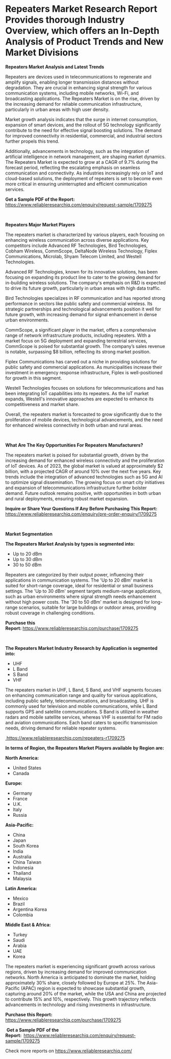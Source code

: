 <p><h1>Repeaters Market Research Report Provides thorough Industry Overview, which offers an In-Depth Analysis of Product Trends and New Market Divisions</h1></p><p><strong>Repeaters Market Analysis and Latest Trends</strong></p>
<p><p>Repeaters are devices used in telecommunications to regenerate and amplify signals, enabling longer transmission distances without degradation. They are crucial in enhancing signal strength for various communication systems, including mobile networks, Wi-Fi, and broadcasting applications. The Repeaters Market is on the rise, driven by the increasing demand for reliable communication infrastructure, particularly in urban areas with high user density. </p><p>Market growth analysis indicates that the surge in internet consumption, expansion of smart devices, and the rollout of 5G technology significantly contribute to the need for effective signal boosting solutions. The demand for improved connectivity in residential, commercial, and industrial sectors further propels this trend. </p><p>Additionally, advancements in technology, such as the integration of artificial intelligence in network management, are shaping market dynamics. The Repeaters Market is expected to grow at a CAGR of 9.7% during the forecast period, reflecting the escalating emphasis on seamless communication and connectivity. As industries increasingly rely on IoT and cloud-based solutions, the deployment of repeaters is set to become even more critical in ensuring uninterrupted and efficient communication services.</p></p>
<p><strong>Get a Sample PDF of the Report:&nbsp;</strong> <a href="https://www.reliableresearchiq.com/enquiry/request-sample/1709275?utm_campaign=2333&utm_medium=2&utm_source=Github&utm_content=ia&utm_term=09042025&utm_id=repeaters">https://www.reliableresearchiq.com/enquiry/request-sample/1709275</a></p>
<p>&nbsp;</p>
<p><strong>Repeaters Major Market Players</strong></p>
<p><p>The repeaters market is characterized by various players, each focusing on enhancing wireless communication across diverse applications. Key competitors include Advanced RF Technologies, Bird Technologies, Cobham Wireless, CommScope, DeltaNode Wireless Technology, Fiplex Communications, Microlab, Shyam Telecom Limited, and Westell Technologies.</p><p>Advanced RF Technologies, known for its innovative solutions, has been focusing on expanding its product line to cater to the growing demand for in-building wireless solutions. The company's emphasis on R&D is expected to drive its future growth, particularly in urban areas with high data traffic.</p><p>Bird Technologies specializes in RF communication and has reported strong performance in sectors like public safety and commercial wireless. Its strategic partnerships and technological advancements position it well for future growth, with increasing demand for signal enhancement in dense urban environments.</p><p>CommScope, a significant player in the market, offers a comprehensive range of network infrastructure products, including repeaters. With a market focus on 5G deployment and expanding terrestrial services, CommScope is poised for substantial growth. The company’s sales revenue is notable, surpassing $8 billion, reflecting its strong market position.</p><p>Fiplex Communications has carved out a niche in providing solutions for public safety and commercial applications. As municipalities increase their investment in emergency response infrastructure, Fiplex is well-positioned for growth in this segment.</p><p>Westell Technologies focuses on solutions for telecommunications and has been integrating IoT capabilities into its repeaters. As the IoT market expands, Westell's innovative approaches are expected to enhance its competitiveness and market share.</p><p>Overall, the repeaters market is forecasted to grow significantly due to the proliferation of mobile devices, technological advancements, and the need for enhanced wireless connectivity in both urban and rural areas.</p></p>
<p>&nbsp;</p>
<p><strong>What Are The Key Opportunities For Repeaters Manufacturers?</strong></p>
<p><p>The repeaters market is poised for substantial growth, driven by the increasing demand for enhanced wireless connectivity and the proliferation of IoT devices. As of 2023, the global market is valued at approximately $2 billion, with a projected CAGR of around 10% over the next five years. Key trends include the integration of advanced technologies such as 5G and AI to optimize signal dissemination. The growing focus on smart city initiatives and expansion of telecommunications infrastructure further bolster demand. Future outlook remains positive, with opportunities in both urban and rural deployments, ensuring robust market expansion.</p></p>
<p><strong>Inquire or Share Your Questions If Any Before Purchasing This Report:</strong> <a href="https://www.reliableresearchiq.com/enquiry/pre-order-enquiry/1709275?utm_campaign=2333&utm_medium=2&utm_source=Github&utm_content=ia&utm_term=09042025&utm_id=repeaters">https://www.reliableresearchiq.com/enquiry/pre-order-enquiry/1709275</a></p>
<p>&nbsp;</p>
<p><strong>Market Segmentation</strong></p>
<p><strong>The Repeaters Market Analysis by types is segmented into:</strong></p>
<p><ul><li>Up to 20 dBm</li><li>Up to 30 dBm</li><li>30 to 50 dBm</li></ul></p>
<p><p>Repeaters are categorized by their output power, influencing their applications in communication systems. The 'Up to 20 dBm' market is suited for short-range coverage, ideal for residential or small business settings. The 'Up to 30 dBm' segment targets medium-range applications, such as urban environments where signal strength needs enhancement without high power costs. The '30 to 50 dBm' market is designed for long-range scenarios, suitable for large buildings or outdoor areas, providing robust coverage in challenging conditions.</p></p>
<p><strong>Purchase this Report:&nbsp;</strong><a href="https://www.reliableresearchiq.com/purchase/1709275?utm_campaign=2333&utm_medium=2&utm_source=Github&utm_content=ia&utm_term=09042025&utm_id=repeaters">https://www.reliableresearchiq.com/purchase/1709275</a></p>
<p>&nbsp;</p>
<p><strong>The Repeaters Market Industry Research by Application is segmented into:</strong></p>
<p><ul><li>UHF</li><li>L Band</li><li>S Band</li><li>VHF</li></ul></p>
<p><p>The repeaters market in UHF, L Band, S Band, and VHF segments focuses on enhancing communication range and quality for various applications, including public safety, telecommunications, and broadcasting. UHF is commonly used for television and mobile communications, while L Band supports GPS and satellite communications. S Band is utilized in weather radars and mobile satellite services, whereas VHF is essential for FM radio and aviation communications. Each band caters to specific transmission needs, driving demand for reliable repeater systems.</p></p>
<p><a href="https://www.reliableresearchiq.com/repeaters-r1709275?utm_campaign=2333&utm_medium=2&utm_source=Github&utm_content=ia&utm_term=09042025&utm_id=repeaters">&nbsp;https://www.reliableresearchiq.com/repeaters-r1709275</a></p>
<p><strong>In terms of Region, the Repeaters Market Players available by Region are:</strong></p>
<p>
    <p> <strong> North America: </strong>
        <ul>
            <li>United States</li>
            <li>Canada</li>
        </ul>
        </p> 
    <p> <strong> Europe: </strong>
        <ul>
            <li>Germany</li>
            <li>France</li>
            <li>U.K.</li>
            <li>Italy</li>
            <li>Russia</li>
        </ul>
        </p> 
    <p> <strong> Asia-Pacific: </strong>
        <ul>
            <li>China</li>
            <li>Japan</li>
            <li>South Korea</li>
            <li>India</li>
            <li>Australia</li>
            <li>China Taiwan</li>
            <li>Indonesia</li>
            <li>Thailand</li>
            <li>Malaysia</li>
        </ul>
        </p> 
    <p> <strong> Latin America: </strong>
        <ul>
            <li>Mexico</li>
            <li>Brazil</li>
            <li>Argentina Korea</li>
            <li>Colombia</li>
        </ul>
        </p> 
    <p> <strong> Middle East & Africa: </strong>
        <ul>
            <li>Turkey</li>
            <li>Saudi</li>
            <li>Arabia</li>
            <li>UAE</li>
            <li>Korea</li>
        </ul>
    </p>
    </p>
<p><p>The repeaters market is experiencing significant growth across various regions, driven by increasing demand for improved communication networks. North America is anticipated to dominate the market, holding approximately 30% share, closely followed by Europe at 25%. The Asia-Pacific (APAC) region is expected to showcase substantial growth, capturing around 20% of the market, while the USA and China are projected to contribute 15% and 10%, respectively. This growth trajectory reflects advancements in technology and rising investments in infrastructure.</p></p>
<p><strong>Purchase this Report: </strong><a href="https://www.reliableresearchiq.com/purchase/1709275?utm_campaign=2333&utm_medium=2&utm_source=Github&utm_content=ia&utm_term=09042025&utm_id=repeaters">https://www.reliableresearchiq.com/purchase/1709275</a></p>
<p>&nbsp;<strong>Get a Sample PDF of the Report:&nbsp;&nbsp;</strong><a href="https://www.reliableresearchiq.com/enquiry/request-sample/1709275?utm_campaign=2333&utm_medium=2&utm_source=Github&utm_content=ia&utm_term=09042025&utm_id=repeaters">https://www.reliableresearchiq.com/enquiry/request-sample/1709275</a></p>
<p><strong></strong></p>
<p>Check more reports on <a href="https://www.reliableresearchiq.com/?utm_campaign=2333&utm_medium=2&utm_source=Github&utm_content=ia&utm_term=09042025&utm_id=repeaters">https://www.reliableresearchiq.com/</a></p>